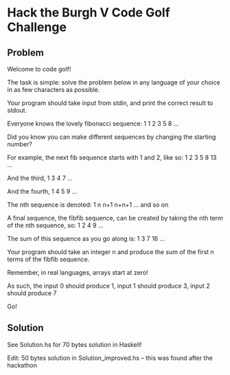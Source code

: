 # Hack the Burgh V Code Golf Challenge


## Problem

Welcome to code golf!

The task is simple: solve the problem below in any language of your choice in as few characters as possible.

Your program should take input from stdin, and print the correct result to stdout.

Everyone knows the lovely fibonacci sequence: 1 1 2 3 5 8 ...


Did you know you can make different sequences by changing the starting number?

For example, the next fib sequence starts with 1 and 2, like so: 1 2 3 5 8 13 ...

And the third, 1 3 4 7 ...

And the fourth, 1 4 5 9 ...

The nth sequence is denoted: 1 n n+1 n+n+1 ... and so on

A final sequence, the fibfib sequence, can be created by taking the nth term of the nth sequence, so: 1 2 4 9 ...

The sum of this sequence as you go along is: 1 3 7 16 ...

Your program should take an integer n and produce the sum of the first n terms of the fibfib sequence.

Remember, in real languages, arrays start at zero!

As such, the input 0 should produce 1, input 1 should produce 3, input 2 should produce 7

Go!


## Solution

See Solution.hs for 70 bytes solution in Haskell!

Edit: 50 bytes solution in Solution_improved.hs – this was found after the hackathon

